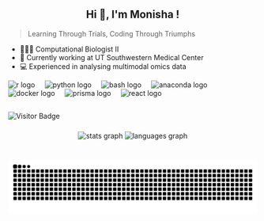 <h2 align="center">Hi 👋, I'm Monisha !</h2>

> Learning Through Trials, Coding Through Triumphs

- 👩🏻‍🔬 Computational Biologist II
- 🔭 Currently working at UT Southwestern Medical Center
- 💻 Experienced in analysing multimodal omics data


<div align="left">
  <img src="https://cdn.simpleicons.org/r/276DC3" height="30" alt="r logo"  />
  <img width="12" />
  <img src="https://cdn.jsdelivr.net/gh/devicons/devicon/icons/python/python-original.svg" height="30" alt="python logo"  />
  <img width="12" />
  <img src="https://cdn.simpleicons.org/gnubash/4EAA25" height="30" alt="bash logo"  />
  <img width="12" />
  <img src="https://cdn.simpleicons.org/anaconda/44A833" height="30" alt="anaconda logo"  />
  <img width="12" />
  <img src="https://skillicons.dev/icons?i=docker" height="30" alt="docker logo"  />
  <img width="12" />
  <img src="https://cdn.simpleicons.org/prisma/2D3748" height="30" alt="prisma logo"  />
  <img width="12" />
  <img src="https://cdn.jsdelivr.net/gh/devicons/devicon/icons/react/react-original.svg" height="30" alt="react logo"  />
</div>

###
<h2 align="left"></h2>

###

![Visitor Badge](https://visitor-badge.laobi.icu/badge?page_id=monisha1202.monisha1202)


###

<div align="left">
</div>

###

<div align="center">
  <img src="https://github-readme-stats.vercel.app/api?username=monisha1202&hide_title=false&hide_rank=true&show_icons=true&include_all_commits=true&count_private=true&disable_animations=false&theme=dracula&locale=en&hide_border=false" height="150" alt="stats graph"  />
  <img src="https://github-readme-stats.vercel.app/api/top-langs?username=monisha1202&locale=en&hide_title=false&layout=compact&card_width=320&langs_count=5&theme=dracula&hide_border=false" height="150" alt="languages graph"  />
</div>

###
<div align="center">
<br clear="both">

<img src="https://raw.githubusercontent.com/monisha1202/monisha1202/output/snake.svg" alt="Snake animation" />

###



